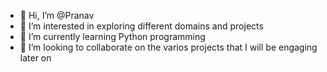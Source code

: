 - 👋 Hi, I’m @Pranav
- 👀 I’m interested in exploring different domains and projects
- 🌱 I’m currently learning Python programming
- 💞️ I’m looking to collaborate on the varios projects that I will be engaging later on

<!---
pranav-2021/pranav-2021 is a ✨ special ✨ repository because its `README.md` (this file) appears on your GitHub profile.
You can click the Preview link to take a look at your changes.
--->
